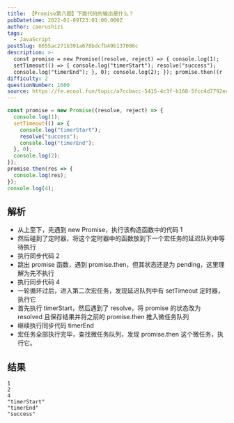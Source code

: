 ```yaml
---
title: 【Promise第八题】下面代码的输出是什么？
pubDatetime: 2022-01-09T23:01:00.000Z
author: caorushizi
tags:
  - JavaScript
postSlug: 6655ac271b391a678bdcfb49b137086c
description: >-
  const promise = new Promise((resolve, reject) => { console.log(1);
  setTimeout(() => { console.log("timerStart"); resolve("success");
  console.log("timerEnd"); }, 0); console.log(2); }); promise.then((r
difficulty: 2
questionNumber: 1600
source: https://fe.ecool.fun/topic/a7ccbacc-5415-4c3f-b168-5fcc4d7792ee
---
```


```js
const promise = new Promise((resolve, reject) => {
  console.log(1);
  setTimeout(() => {
    console.log("timerStart");
    resolve("success");
    console.log("timerEnd");
  }, 0);
  console.log(2);
});
promise.then(res => {
  console.log(res);
});
console.log(4);
```

## 解析

- 从上至下，先遇到 new Promise，执行该构造函数中的代码 1
- 然后碰到了定时器，将这个定时器中的函数放到下一个宏任务的延迟队列中等待执行
- 执行同步代码 2
- 跳出 promise 函数，遇到 promise.then，但其状态还是为 pending，这里理解为先不执行
- 执行同步代码 4
- 一轮循环过后，进入第二次宏任务，发现延迟队列中有 setTimeout 定时器，执行它
- 首先执行 timerStart，然后遇到了 resolve，将 promise 的状态改为 resolved 且保存结果并将之前的 promise.then 推入微任务队列
- 继续执行同步代码 timerEnd
- 宏任务全部执行完毕，查找微任务队列，发现 promise.then 这个微任务，执行它。

## 结果

```
1
2
4
"timerStart"
"timerEnd"
"success"
```
